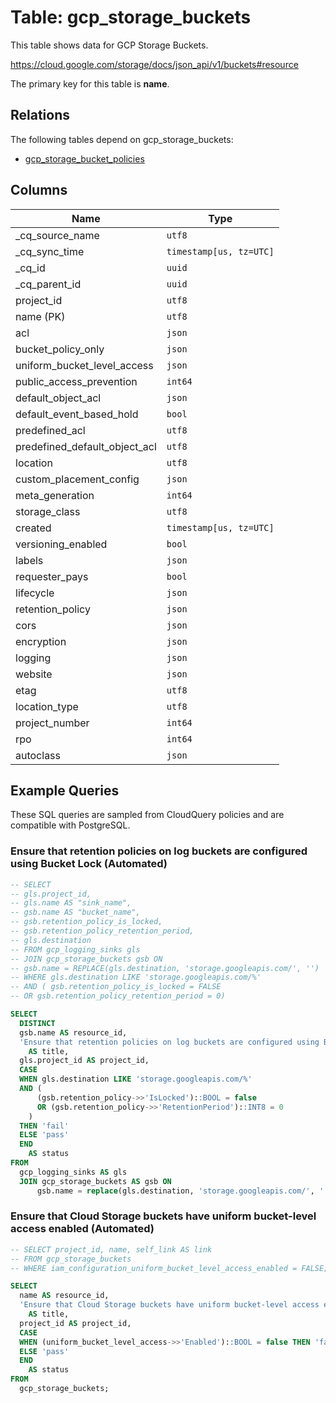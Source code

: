 # Table: gcp_storage_buckets

This table shows data for GCP Storage Buckets.

https://cloud.google.com/storage/docs/json_api/v1/buckets#resource

The primary key for this table is **name**.

## Relations

The following tables depend on gcp_storage_buckets:
  - [gcp_storage_bucket_policies](gcp_storage_bucket_policies)

## Columns

| Name          | Type          |
| ------------- | ------------- |
|_cq_source_name|`utf8`|
|_cq_sync_time|`timestamp[us, tz=UTC]`|
|_cq_id|`uuid`|
|_cq_parent_id|`uuid`|
|project_id|`utf8`|
|name (PK)|`utf8`|
|acl|`json`|
|bucket_policy_only|`json`|
|uniform_bucket_level_access|`json`|
|public_access_prevention|`int64`|
|default_object_acl|`json`|
|default_event_based_hold|`bool`|
|predefined_acl|`utf8`|
|predefined_default_object_acl|`utf8`|
|location|`utf8`|
|custom_placement_config|`json`|
|meta_generation|`int64`|
|storage_class|`utf8`|
|created|`timestamp[us, tz=UTC]`|
|versioning_enabled|`bool`|
|labels|`json`|
|requester_pays|`bool`|
|lifecycle|`json`|
|retention_policy|`json`|
|cors|`json`|
|encryption|`json`|
|logging|`json`|
|website|`json`|
|etag|`utf8`|
|location_type|`utf8`|
|project_number|`int64`|
|rpo|`int64`|
|autoclass|`json`|

## Example Queries

These SQL queries are sampled from CloudQuery policies and are compatible with PostgreSQL.

### Ensure that retention policies on log buckets are configured using Bucket Lock (Automated)

```sql
-- SELECT
-- gls.project_id,
-- gls.name AS "sink_name",
-- gsb.name AS "bucket_name",
-- gsb.retention_policy_is_locked,
-- gsb.retention_policy_retention_period,
-- gls.destination
-- FROM gcp_logging_sinks gls
-- JOIN gcp_storage_buckets gsb ON
-- gsb.name = REPLACE(gls.destination, 'storage.googleapis.com/', '')
-- WHERE gls.destination LIKE 'storage.googleapis.com/%'
-- AND ( gsb.retention_policy_is_locked = FALSE
-- OR gsb.retention_policy_retention_period = 0)

SELECT
  DISTINCT
  gsb.name AS resource_id,
  'Ensure that retention policies on log buckets are configured using Bucket Lock (Automated)'
    AS title,
  gls.project_id AS project_id,
  CASE
  WHEN gls.destination LIKE 'storage.googleapis.com/%'
  AND (
      (gsb.retention_policy->>'IsLocked')::BOOL = false
      OR (gsb.retention_policy->>'RetentionPeriod')::INT8 = 0
    )
  THEN 'fail'
  ELSE 'pass'
  END
    AS status
FROM
  gcp_logging_sinks AS gls
  JOIN gcp_storage_buckets AS gsb ON
      gsb.name = replace(gls.destination, 'storage.googleapis.com/', '');
```

### Ensure that Cloud Storage buckets have uniform bucket-level access enabled (Automated)

```sql
-- SELECT project_id, name, self_link AS link
-- FROM gcp_storage_buckets
-- WHERE iam_configuration_uniform_bucket_level_access_enabled = FALSE;

SELECT
  name AS resource_id,
  'Ensure that Cloud Storage buckets have uniform bucket-level access enabled (Automated)'
    AS title,
  project_id AS project_id,
  CASE
  WHEN (uniform_bucket_level_access->>'Enabled')::BOOL = false THEN 'fail'
  ELSE 'pass'
  END
    AS status
FROM
  gcp_storage_buckets;
```


